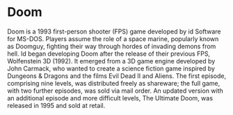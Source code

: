 # Doom

Doom is a 1993 first-person shooter (FPS) game developed by id Software for MS-DOS. Players assume the role of a
space marine, popularly known as Doomguy, fighting their way through hordes of invading demons from hell. Id began
developing Doom after the release of their previous FPS, Wolfenstein 3D (1992). It emerged from a 3D game engine
developed by John Carmack, who wanted to create a science fiction game inspired by Dungeons & Dragons and the
films Evil Dead II and Aliens. The first episode, comprising nine levels, was distributed freely as shareware; the
full game, with two further episodes, was sold via mail order. An updated version with an additional episode and
more difficult levels, The Ultimate Doom, was released in 1995 and sold at retail.
